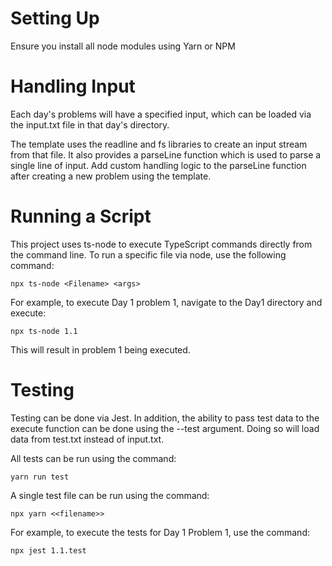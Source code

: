 # Setting Up
Ensure you install all node modules using Yarn or NPM

# Handling Input
Each day's problems will have a specified input, which can be loaded via the input.txt file in that day's directory.

The template uses the readline and fs libraries to create an input stream from that file. It also provides a parseLine function which is used to parse a single line of input. Add custom handling logic to the parseLine function after creating a new problem using the template.

# Running a Script
This project uses ts-node to execute TypeScript commands directly from the command line.  To run a specific file via node, use the following command:

`npx ts-node <Filename> <args>`

For example, to execute Day 1 problem 1, navigate to the Day1 directory and execute:

`npx ts-node 1.1`

This will result in problem 1 being executed.  

# Testing
Testing can be done via Jest.  In addition, the ability to pass test data to the execute function can be done using the --test argument.  Doing so will load data from test.txt instead of input.txt.

All tests can be run using the command:

`yarn run test`

A single test file can be run using the command: 

`npx yarn <<filename>>`

For example, to execute the tests for Day 1 Problem 1, use the command:

`npx jest 1.1.test`